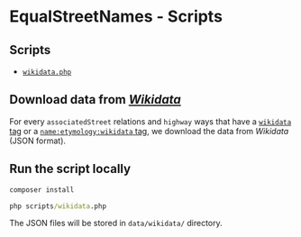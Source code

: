 # EqualStreetNames - Scripts

## Scripts

- [`wikidata.php`](../../scripts/wikidata.php)

## Download data from [_Wikidata_](https://www.wikidata.org/)

For every `associatedStreet` relations and `highway` ways that have a [`wikidata` tag](https://wiki.openstreetmap.org/wiki/Key:wikidata) or a [`name:etymology:wikidata` tag](https://wiki.openstreetmap.org/wiki/Key:name:etymology:wikidata), we download the data from _Wikidata_ (JSON format).

## Run the script locally

```cmd
composer install

php scripts/wikidata.php
```

The JSON files will be stored in `data/wikidata/` directory.
